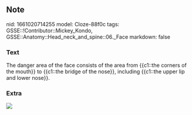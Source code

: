 ## Note
nid: 1661020714255
model: Cloze-88f0c
tags: GSSE::!Contributor::Mickey_Kondo, GSSE::Anatomy::Head_neck_and_spine::06._Face
markdown: false

### Text
The danger area of the face consists of the area from {{c1::the corners of the mouth}} to {{c1::the bridge of the nose}}, including {{c1::the upper lip and lower nose}}.

### Extra
<img src="250px-Danger_triangle_of_the_face_diagram.jpg">
